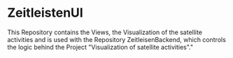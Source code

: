 # ZeitleistenUI
This Repository contains the Views, the Visualization of the satellite activities and is used with the Repository ZeitleisenBackend, which controls the logic behind the Project "Visualization of satellite activities"." 
